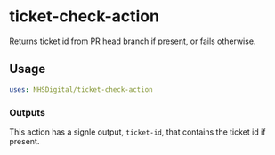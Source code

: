 # ticket-check-action

Returns ticket id from PR head branch if present, or fails otherwise.

## Usage
```yaml
uses: NHSDigital/ticket-check-action
```

### Outputs
This action has a signle output, `ticket-id`, that contains the ticket id if present.
